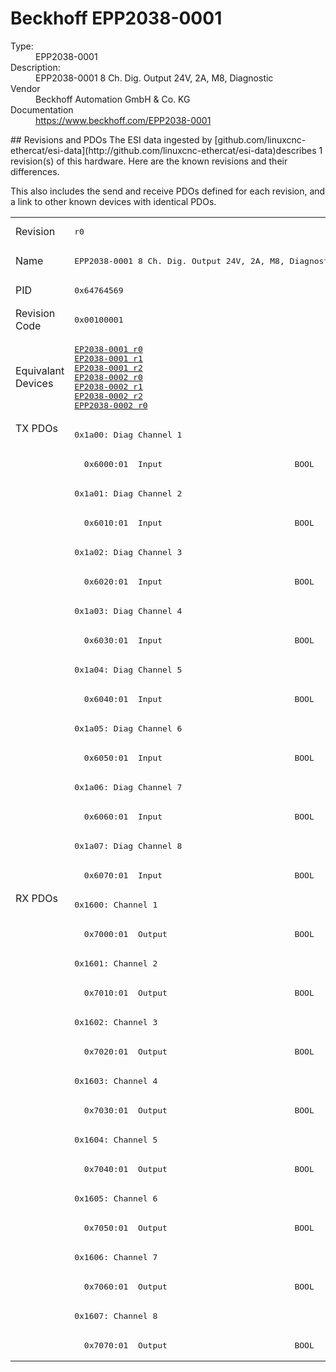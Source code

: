 #  Beckhoff EPP2038-0001

<dl>
  <dt>Type:</dt><dd>EPP2038-0001</dd>
  <dt>Description:</dt><dd>EPP2038-0001 8 Ch. Dig. Output 24V, 2A, M8, Diagnostic</dd>
  <dt>Vendor</dt><dd>Beckhoff Automation GmbH & Co. KG</dd>
  <dt>Documentation</dt><dd><a href="https://www.beckhoff.com/EPP2038-0001">https://www.beckhoff.com/EPP2038-0001</a></dd>
</dl>
## Revisions and PDOs
The ESI data ingested by [github.com/linuxcnc-ethercat/esi-data](http://github.com/linuxcnc-ethercat/esi-data)describes 1 revision(s) of this hardware.  Here are the known revisions and their differences.

This also includes the send and receive PDOs defined for each revision, and a link to other known devices with identical PDOs.

<table>
<tr >
<td class="first">Revision</td>
<td ><pre>r0</pre></td>
</tr>
<tr >
<td class="first">Name</td>
<td ><pre>EPP2038-0001 8 Ch. Dig. Output 24V, 2A, M8, Diagnostic</pre></td>
</tr>
<tr >
<td class="first">PID</td>
<td ><pre>0x64764569</pre></td>
</tr>
<tr >
<td class="first">Revision Code</td>
<td ><pre>0x00100001</pre></td>
</tr>
<tr >
<td class="first">Equivalant Devices</td>
<td ><pre><a href="EP2038-0001">EP2038-0001 r0</a><br/><a href="EP2038-0001">EP2038-0001 r1</a><br/><a href="EP2038-0001">EP2038-0001 r2</a><br/><a href="EP2038-0002">EP2038-0002 r0</a><br/><a href="EP2038-0002">EP2038-0002 r1</a><br/><a href="EP2038-0002">EP2038-0002 r2</a><br/><a href="EPP2038-0002">EPP2038-0002 r0</a></pre></td>
</tr>
<tr class="txpdo pdosection">
<td class="first" rowspan=16 valign=top>TX PDOs</td>
<td><pre>0x1a00: Diag Channel 1</pre></td>
<td></td>
</tr>
<tr class="txpdo">
<td ><pre>  0x6000:01  Input                           BOOL</pre></td>
</tr>
<tr class="txpdo pdosection">
<td ><pre>0x1a01: Diag Channel 2</pre></td>
</tr>
<tr class="txpdo">
<td ><pre>  0x6010:01  Input                           BOOL</pre></td>
</tr>
<tr class="txpdo pdosection">
<td ><pre>0x1a02: Diag Channel 3</pre></td>
</tr>
<tr class="txpdo">
<td ><pre>  0x6020:01  Input                           BOOL</pre></td>
</tr>
<tr class="txpdo pdosection">
<td ><pre>0x1a03: Diag Channel 4</pre></td>
</tr>
<tr class="txpdo">
<td ><pre>  0x6030:01  Input                           BOOL</pre></td>
</tr>
<tr class="txpdo pdosection">
<td ><pre>0x1a04: Diag Channel 5</pre></td>
</tr>
<tr class="txpdo">
<td ><pre>  0x6040:01  Input                           BOOL</pre></td>
</tr>
<tr class="txpdo pdosection">
<td ><pre>0x1a05: Diag Channel 6</pre></td>
</tr>
<tr class="txpdo">
<td ><pre>  0x6050:01  Input                           BOOL</pre></td>
</tr>
<tr class="txpdo pdosection">
<td ><pre>0x1a06: Diag Channel 7</pre></td>
</tr>
<tr class="txpdo">
<td ><pre>  0x6060:01  Input                           BOOL</pre></td>
</tr>
<tr class="txpdo pdosection">
<td ><pre>0x1a07: Diag Channel 8</pre></td>
</tr>
<tr class="txpdo">
<td ><pre>  0x6070:01  Input                           BOOL</pre></td>
</tr>
<tr class="rxpdo pdosection">
<td class="first" rowspan=16 valign=top>RX PDOs</td>
<td><pre>0x1600: Channel 1</pre></td>
<td></td>
</tr>
<tr class="rxpdo">
<td ><pre>  0x7000:01  Output                          BOOL</pre></td>
</tr>
<tr class="rxpdo pdosection">
<td ><pre>0x1601: Channel 2</pre></td>
</tr>
<tr class="rxpdo">
<td ><pre>  0x7010:01  Output                          BOOL</pre></td>
</tr>
<tr class="rxpdo pdosection">
<td ><pre>0x1602: Channel 3</pre></td>
</tr>
<tr class="rxpdo">
<td ><pre>  0x7020:01  Output                          BOOL</pre></td>
</tr>
<tr class="rxpdo pdosection">
<td ><pre>0x1603: Channel 4</pre></td>
</tr>
<tr class="rxpdo">
<td ><pre>  0x7030:01  Output                          BOOL</pre></td>
</tr>
<tr class="rxpdo pdosection">
<td ><pre>0x1604: Channel 5</pre></td>
</tr>
<tr class="rxpdo">
<td ><pre>  0x7040:01  Output                          BOOL</pre></td>
</tr>
<tr class="rxpdo pdosection">
<td ><pre>0x1605: Channel 6</pre></td>
</tr>
<tr class="rxpdo">
<td ><pre>  0x7050:01  Output                          BOOL</pre></td>
</tr>
<tr class="rxpdo pdosection">
<td ><pre>0x1606: Channel 7</pre></td>
</tr>
<tr class="rxpdo">
<td ><pre>  0x7060:01  Output                          BOOL</pre></td>
</tr>
<tr class="rxpdo pdosection">
<td ><pre>0x1607: Channel 8</pre></td>
</tr>
<tr class="rxpdo">
<td ><pre>  0x7070:01  Output                          BOOL</pre></td>
</tr>
</table>
